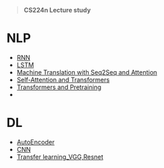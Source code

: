> **CS224n Lecture study**

# NLP
- [RNN](https://github.com/kimbyeolhee/ML-DL-Algorithms-Study/tree/main/DL/RNN)
- [LSTM](https://github.com/kimbyeolhee/ML-DL-Algorithms-Study/tree/main/DL/LSTM)
- [Machine Translation with Seq2Seq and Attention](https://github.com/kimbyeolhee/ML-DL-Algorithms-Study/tree/main/DL/Machine%20Translation%20with%20Seq2Seq%20and%20Attention)
- [Self-Attention and Transformers](https://github.com/kimbyeolhee/ML-DL-Algorithms-Study/tree/main/DL/Self-Attention%20and%20Transformers)
- [Transformers and Pretraining](https://github.com/kimbyeolhee/ML-DL-Algorithms-Study/tree/main/DL/Transformers%20and%20Pretraining)
- []()


# DL
- [AutoEncoder](https://github.com/kimbyeolhee/ML-DL-Algorithms-Study/tree/main/DL/AutoEncoder)
- [CNN](https://github.com/kimbyeolhee/ML-DL-Algorithms-Study/tree/main/DL/CNN)
- [Transfer learning_VGG,Resnet](https://github.com/kimbyeolhee/ML-DL-Algorithms-Study/tree/main/DL/transfer%20learning_VGG%26Resnet)
